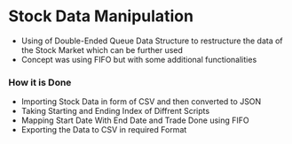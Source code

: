 # Stock Data Manipulation

- Using of Double-Ended Queue Data Structure to restructure the data of the Stock Market which can be further used
- Concept was using FIFO but with some additional functionalities

### How it is Done

- Importing Stock Data in form of CSV and then converted to JSON
- Taking Starting and Ending Index of Diffrent Scripts
- Mapping Start Date With End Date and Trade Done using FIFO
- Exporting the Data to CSV in required Format
